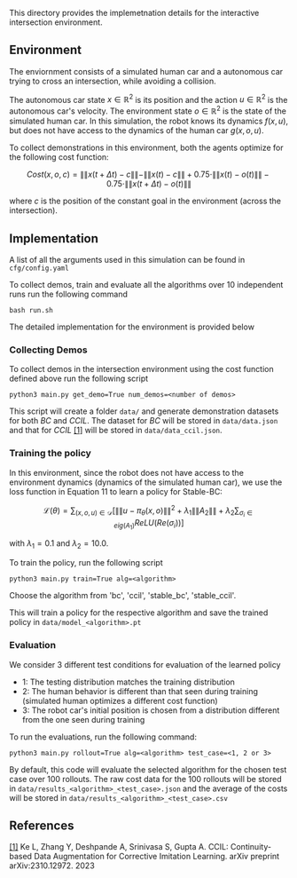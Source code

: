 This directory provides the implemetnation details for the interactive intersection environment.

## Environment
The enviornment consists of a simulated human car and a autonomous car trying to cross an intersection, while avoiding a collision.

The autonomous car state $x \in \mathbb{R}^2$ is its position and the action $u \in \mathbb{R}^2$ is the autonomous car's velocity. The environment state $o \in \mathbb {R}^2$ is the state of the simulated human car. In this simulation, the robot knows its dynamics $f(x, u)$, but does not have access to the dynamics of the human car $g(x, o, u)$.

To collect demonstrations in this environment, both the agents optimize for the following cost function:

$$
Cost(x, o, c) = \|\|x(t + \Delta t) - c\|\| - \|\|x(t) - c\|\| + 0.75 \cdot \|\|x(t) - o(t)\|\| - 0.75 \cdot \|\|x(t + \Delta t) - o(t)\|\|
$$

where $c$ is the position of the constant goal in the environment (across the intersection).

## Implementation
A list of all the arguments used in this simulation can be found in `cfg/config.yaml`

To collect demos, train and evaluate all the algorithms over 10 independent runs run the following command
```
bash run.sh
```

The detailed implementation for the environment is provided below

### Collecting Demos
To collect demos in the intersection environment using the cost function defined above run the following script
```
python3 main.py get_demo=True num_demos=<number of demos>
```
This script will create a folder `data/` and generate demonstration datasets for both *BC* and *CCIL*. The dataset for *BC* will be stored in `data/data.json` and that for *CCIL* [[1]](#references) will be stored in `data/data_ccil.json`.

### Training the policy
In this environment, since the robot does not have access to the environment dynamics (dynamics of the simulated human car), we use the loss function in Equation 11 to learn a policy for Stable-BC:

$$
\mathcal L(\theta) = \sum_{(x, o, u) \in \mathcal D}\Big [ \|\|u - \pi_\theta(x, o)\|\|^2 + \lambda_1 \|\|A_2\|\| + \lambda_2 \sum_{\sigma_i \in eig(A_1)} ReLU(Re(\sigma_i)) \Big]
$$

with $\lambda_1 = 0.1$ and $\lambda_2=10.0$. 

To train the policy, run the following script
```
python3 main.py train=True alg=<algorithm>
```
Choose the algorithm from 'bc', 'ccil', 'stable_bc', 'stable_ccil'.

This will train a policy for the respective algorithm and save the trained policy in `data/model_<algorithm>.pt`

### Evaluation
We consider 3 different test conditions for evaluation of the learned policy
- 1: The testing distribution matches the training distribution
- 2: The human behavior is different than that seen during training (simulated human optimizes a different cost function)
- 3: The robot car's initial position is chosen from a distribution different from the one seen during training

To run the evaluations, run the following command:
```
python3 main.py rollout=True alg=<algorithm> test_case=<1, 2 or 3>
```
By default, this code will evaluate the selected algorithm for the chosen test case over 100 rollouts. The raw cost data for the 100 rollouts will be stored in `data/results_<algorithm>_<test_case>.json` and the average of the costs will be stored in `data/results_<algorithm>_<test_case>.csv`

## References
[[1]](https://arxiv.org/abs/2310.12972) Ke L, Zhang Y, Deshpande A, Srinivasa S, Gupta A. CCIL: Continuity-based Data Augmentation for Corrective Imitation Learning. arXiv preprint arXiv:2310.12972. 2023